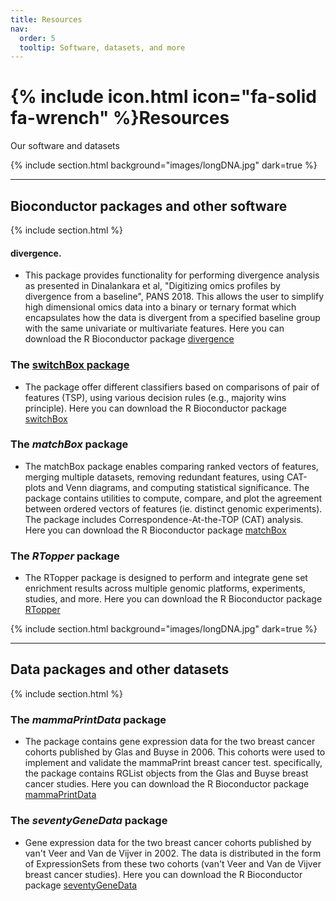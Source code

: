 ```yaml
---
title: Resources
nav:
  order: 5
  tooltip: Software, datasets, and more
---
```


# {% include icon.html icon="fa-solid fa-wrench" %}Resources

Our software and datasets

{% include section.html background="images/longDNA.jpg" dark=true %}
***
## Bioconductor packages and other software
{% include section.html %}

#### divergence.
- This package provides functionality for performing divergence analysis as presented in Dinalankara et al, "Digitizing omics profiles by divergence from a baseline", PANS 2018. This allows the user to simplify high dimensional omics data into a binary or ternary format which encapsulates how the data is divergent from a specified baseline group with the same univariate or multivariate features.
Here you can download the R Bioconductor package  [divergence](https://bioconductor.org/packages/release/bioc/html/divergence.html)


###  The [switchBox package](https://bioconductor.org/packages/release/bioc/html/switchBox.html)
- The package offer different classifiers based on comparisons of pair of features (TSP), using various decision rules (e.g., majority wins principle). Here you can download the R Bioconductor package [switchBox](https://bioconductor.org/packages/release/bioc/html/switchBox.html)

### The *matchBox* package
- The matchBox package enables comparing ranked vectors of features, merging multiple datasets, removing redundant features, using CAT-plots and Venn diagrams, and computing statistical significance. The package contains utilities to compute, compare, and plot the agreement between ordered vectors of features (ie. distinct genomic experiments). The package includes Correspondence-At-the-TOP (CAT) analysis. Here you can download the R Bioconductor package [matchBox](https://bioconductor.org/packages/release/bioc/html/matchBox.html)

### The *RTopper* package
- The RTopper package is designed to perform and integrate gene set enrichment results across multiple genomic platforms, experiments, studies, and more. Here you can download the R Bioconductor package [RTopper](https://bioconductor.org/packages/release/bioc/html/RTopper.html)

	
{% include section.html background="images/longDNA.jpg" dark=true %}
***
## Data packages and other datasets
{% include section.html %}

### The *mammaPrintData* package
- The package contains gene expression data for the two breast cancer cohorts published by Glas and Buyse in 2006. This cohorts were used to implement and validate the mammaPrint breast cancer test.
specifically, the package contains RGList objects from the Glas and Buyse breast cancer studies. Here you can download the R Bioconductor package [mammaPrintData](https://bioconductor.org/packages/release/data/experiment/html/mammaPrintData.html)


### The *seventyGeneData* package
- Gene expression data for the two breast cancer cohorts published by van't Veer and Van de Vijver in 2002. The data is distributed in the form of ExpressionSets from these two cohorts (van't Veer and Van de Vijver breast cancer studies). Here you can download the R Bioconductor package  [seventyGeneData](https://bioconductor.org/packages/release/data/experiment/html/seventyGeneData.html)



